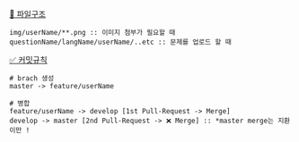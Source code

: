 <ins> 📄 파일구조 </ins>

```
img/userName/**.png :: 이미지 첨부가 필요할 때
questionName/langName/userName/..etc :: 문제를 업로드 할 때 
```

<ins> ✅ 커밋규칙 </ins>
```
# brach 생성
master -> feature/userName

# 병합
feature/userName -> develop [1st Pull-Request -> Merge]
develop -> master [2nd Pull-Request -> ❌ Merge] :: *master merge는 지환이만 !
```